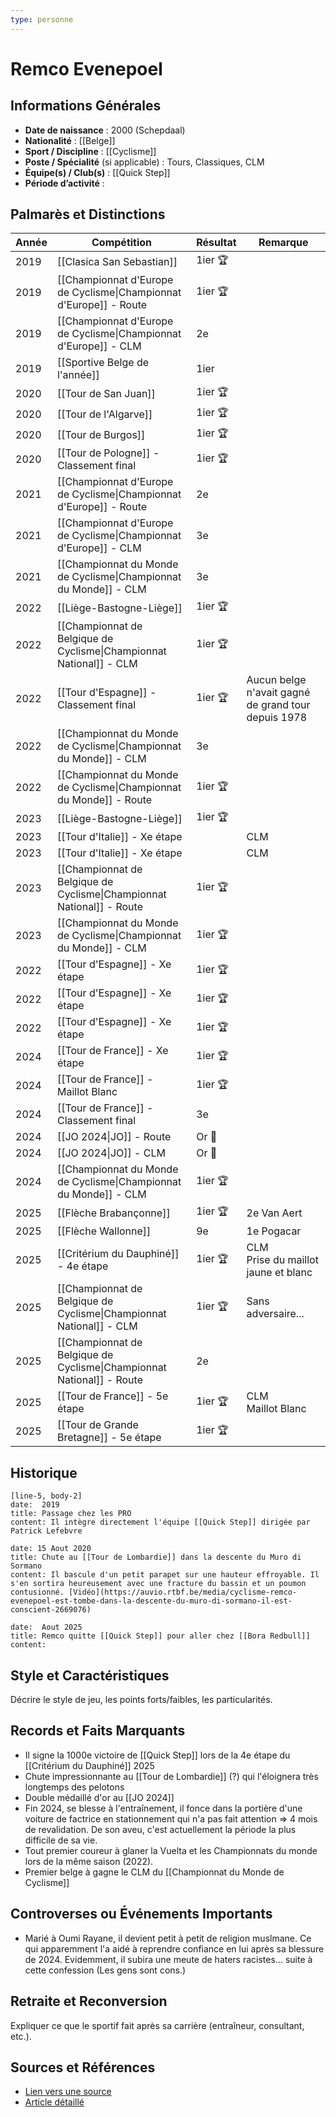 ```yaml
---
type: personne
---
```

# Remco Evenepoel

## Informations Générales
- **Date de naissance** :  2000 (Schepdaal)
- **Nationalité** :  [[Belge]]
- **Sport / Discipline** :  [[Cyclisme]]
- **Poste / Spécialité** (si applicable) : Tours, Classiques, CLM
- **Équipe(s) / Club(s)** :  [[Quick Step]]
- **Période d’activité** :  

## Palmarès et Distinctions
| Année | Compétition                                                           | Résultat | Remarque                                            |
| ----- | --------------------------------------------------------------------- | -------- | --------------------------------------------------- |
| 2019  | [[Clasica San Sebastian]]                                             | 1ier 🏆  |                                                     |
| 2019  | [[Championnat d'Europe de Cyclisme\|Championnat d'Europe]] - Route    | 1ier 🏆  |                                                     |
| 2019  | [[Championnat d'Europe de Cyclisme\|Championnat d'Europe]] - CLM      | 2e       |                                                     |
| 2019  | [[Sportive Belge de l'année]]                                         | 1ier     |                                                     |
| 2020  | [[Tour de San Juan]]                                                  | 1ier 🏆  |                                                     |
| 2020  | [[Tour de l'Algarve]]                                                 | 1ier 🏆  |                                                     |
| 2020  | [[Tour de Burgos]]                                                    | 1ier 🏆  |                                                     |
| 2020  | [[Tour de Pologne]] - Classement final                                | 1ier 🏆  |                                                     |
| 2021  | [[Championnat d'Europe de Cyclisme\|Championnat d'Europe]] - Route    | 2e       |                                                     |
| 2021  | [[Championnat d'Europe de Cyclisme\|Championnat d'Europe]] - CLM      | 3e       |                                                     |
| 2021  | [[Championnat du Monde de Cyclisme\|Championnat du Monde]] - CLM      | 3e       |                                                     |
| 2022  | [[Liège-Bastogne-Liège]]                                              | 1ier 🏆  |                                                     |
| 2022  | [[Championnat de Belgique de Cyclisme\|Championnat National]] - CLM   | 1ier 🏆  |                                                     |
| 2022  | [[Tour d'Espagne]] - Classement final                                 | 1ier 🏆  | Aucun belge n'avait gagné de grand tour depuis 1978 |
| 2022  | [[Championnat du Monde de Cyclisme\|Championnat du Monde]] - CLM      | 3e       |                                                     |
| 2022  | [[Championnat du Monde de Cyclisme\|Championnat du Monde]] - Route    | 1ier 🏆  |                                                     |
| 2023  | [[Liège-Bastogne-Liège]]                                              | 1ier 🏆  |                                                     |
| 2023  | [[Tour d'Italie]] - Xe étape                                          |          | CLM                                                 |
| 2023  | [[Tour d'Italie]] - Xe étape                                          |          | CLM                                                 |
| 2023  | [[Championnat de Belgique de Cyclisme\|Championnat National]] - Route | 1ier 🏆  |                                                     |
| 2023  | [[Championnat du Monde de Cyclisme\|Championnat du Monde]] - CLM      | 1ier 🏆  |                                                     |
| 2022  | [[Tour d'Espagne]] - Xe étape                                         | 1ier 🏆  |                                                     |
| 2022  | [[Tour d'Espagne]] - Xe étape                                         | 1ier 🏆  |                                                     |
| 2022  | [[Tour d'Espagne]] - Xe étape                                         | 1ier 🏆  |                                                     |
| 2024  | [[Tour de France]] - Xe étape                                         | 1ier 🏆  |                                                     |
| 2024  | [[Tour de France]] - Maillot Blanc                                    | 1ier 🏆  |                                                     |
| 2024  | [[Tour de France]] - Classement final                                 | 3e       |                                                     |
| 2024  | [[JO 2024\|JO]] - Route                                               | Or 🥇    |                                                     |
| 2024  | [[JO 2024\|JO]] - CLM                                                 | Or 🥇    |                                                     |
| 2024  | [[Championnat du Monde de Cyclisme\|Championnat du Monde]] - CLM      | 1ier 🏆  |                                                     |
| 2025  | [[Flèche Brabançonne]]                                                | 1ier 🏆  | 2e Van Aert                                         |
| 2025  | [[Flèche Wallonne]]                                                   | 9e       | 1e Pogacar                                          |
| 2025  | [[Critérium du Dauphiné]] - 4e étape                                  | 1ier 🏆  | CLM<br>Prise du maillot jaune et blanc              |
| 2025  | [[Championnat de Belgique de Cyclisme\|Championnat National]] - CLM   | 1ier 🏆  | Sans adversaire...                                  |
| 2025  | [[Championnat de Belgique de Cyclisme\|Championnat National]] - Route | 2e       |                                                     |
| 2025  | [[Tour de France]] - 5e étape                                         | 1ier 🏆  | CLM<br>Maillot Blanc                                |
| 2025  | [[Tour de Grande Bretagne]] - 5e étape                                | 1ier 🏆  |                                                     |
## Historique
```timeline-labeled
[line-5, body-2]
date:  2019
title: Passage chez les PRO
content: Il intègre directement l'équipe [[Quick Step]] dirigée par Patrick Lefebvre

date: 15 Aout 2020
title: Chute au [[Tour de Lombardie]] dans la descente du Muro di Sormano
content: Il bascule d'un petit parapet sur une hauteur effroyable. Il s'en sortira heureusement avec une fracture du bassin et un poumon contusionné. [Vidéo](https://auvio.rtbf.be/media/cyclisme-remco-evenepoel-est-tombe-dans-la-descente-du-muro-di-sormano-il-est-conscient-2669076)

date:  Aout 2025
title: Remco quitte [[Quick Step]] pour aller chez [[Bora Redbull]]
content:
```

## Style et Caractéristiques
Décrire le style de jeu, les points forts/faibles, les particularités.

## Records et Faits Marquants
- Il signe la 1000e victoire de [[Quick Step]] lors de la 4e étape du [[Critérium du Dauphiné]] 2025
- Chute impressionnante au [[Tour de Lombardie]] (?) qui l'éloignera très longtemps des pelotons
- Double médaillé d'or au [[JO 2024]]
- Fin 2024, se blesse à l'entraînement, il fonce dans la portière d'une voiture de factrice en stationnement qui n'a pas fait attention => 4 mois de revalidation. De son aveu, c'est actuellement la période la plus difficile de sa vie.
- Tout premier coureur à glaner la Vuelta et les Championnats du monde lors de la même saison (2022).
- Premier belge à gagne le CLM du [[Championnat du Monde de Cyclisme]]

## Controverses ou Événements Importants
- Marié à Oumi Rayane, il devient petit à petit de religion muslmane. Ce qui apparemment l'a aidé à reprendre confiance en lui après sa blessure de 2024. Evidemment, il subira une meute de haters racistes... suite à cette confession (Les gens sont cons.)

## Retraite et Reconversion
Expliquer ce que le sportif fait après sa carrière (entraîneur, consultant, etc.).

## Sources et Références
- [Lien vers une source](#)
- [Article détaillé](#)
